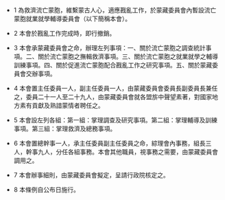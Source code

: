 * 1 為救濟流亡蒙胞，維繫蒙古人心，適應戡亂工作，於蒙藏委員會內暫設流亡蒙胞就業就學輔導委員會（以下簡稱本會）。

* 2 本會於戡亂工作完成時，即行撤銷。

* 3 本會承蒙藏委員會之命，辦理左列事項：一、關於流亡蒙胞之調查統計事項。二、關於流亡蒙胞之撫輯救濟事項。三、關於流亡蒙胞之就業就學之輔導訓練事項。四、關於促進流亡蒙胞配合戡亂工作之研究事項。五、關於蒙藏委員會交辦事項。

* 4 本會置主任委員一人，副主任委員一人，由蒙藏委員會委員長副委員長兼任之，委員二十一人至二十九人，由蒙藏委員會就各盟旂中聲望素著，對國家地方素有貢獻及熟諳蒙情者聘任之。

* 5 本會設左列各組：第一組：掌理調查及研究事項。第二組：掌理輔導及訓練事項。第三組：掌理救濟及總務事項。

* 6 本會置總幹事一人，承主任委員副主任委員之命，綜理會內事務，組長三人，幹事九人，分任各組事務。本會其他職員，視事務之需要，由蒙藏委員會調用之。

* 7 本會辦事細則，由蒙藏委員會擬定，呈請行政院核定之。

* 8 本條例自公布日施行。

